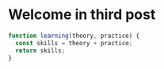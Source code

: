 # Welcome in third post

```javascript
function learning(theory, practice) {
  const skills = theory + practice;
  return skills;
}
```
